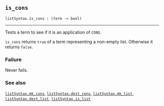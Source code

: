 ## `is_cons`

``` hol4
listSyntax.is_cons : (term -> bool)
```

------------------------------------------------------------------------

Tests a term to see if it is an application of `CONS`.

`is_cons` returns `true` of a term representing a non-empty list.
Otherwise it returns `false`.

### Failure

Never fails.

### See also

[`listSyntax.mk_cons`](#listSyntax.mk_cons),
[`listSyntax.dest_cons`](#listSyntax.dest_cons),
[`listSyntax.mk_list`](#listSyntax.mk_list),
[`listSyntax.dest_list`](#listSyntax.dest_list),
[`listSyntax.is_list`](#listSyntax.is_list)

